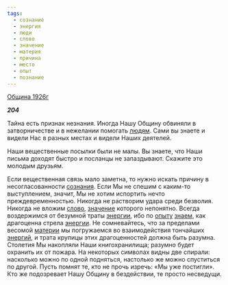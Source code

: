 ```yaml
---
tags:
  - сознание
  - энергия
  - люди
  - слово
  - значение
  - материя
  - причина
  - место
  - опыт
  - познание
---
```

[Община 1926г](https://127.0.0.1:4002/agni/1926)

___204___

Тайна есть признак незнания. Иногда Нашу Общину обвиняли в затворничестве и в нежелании помогать [людям](../../../tags/#люди). Сами вы знаете и видели Нас в разных местах и видели Наших деятелей.   

Наши вещественные посылки были не малы. Вы знаете, что Наши письма доходят быстро и посланцы не запаздывают. Скажите это молодым друзьям.   

Если вещественная связь мало заметна, то нужно искать причину в несогласованности [сознания](../../../tags/#сознание). Если Мы не спешим с каким-то выступлением, значит, Мы не хотим испортить нечто преждевременностью. Никогда не растворим удара среди безволия. Никогда не вложим [слово](../../../tags/#слово), [значение](../../../tags/#значение) которого непонятно. Всегда воздержимся от безумной траты [энергии](../../../tags/#энергия), ибо по [опыту](../../../tags/#опыт) [знаем](../../../tags/#познание), как драгоценна стрела [энергии](../../../tags/#энергия). Не сомневайтесь, что за пределами весомой [материи](../../../tags/#материя) мы погружаемся во взаимодействия тончайших [энергий](../../../tags/#энергия), и трата крупицы этих драгоценностей должна быть разумна. Столетия Мы накопляли Наши книгохранилища; разумно будет охранить их от пожара. На некоторых символах видны две спирали: насколько можно по одной подняться, настолько же можно спуститься по другой. Пусть помнят те, кто не прочь изречь: «Мы уже постигли». Кто же подозревает Нашу Общину в бездействии, те просто несведущи.   

